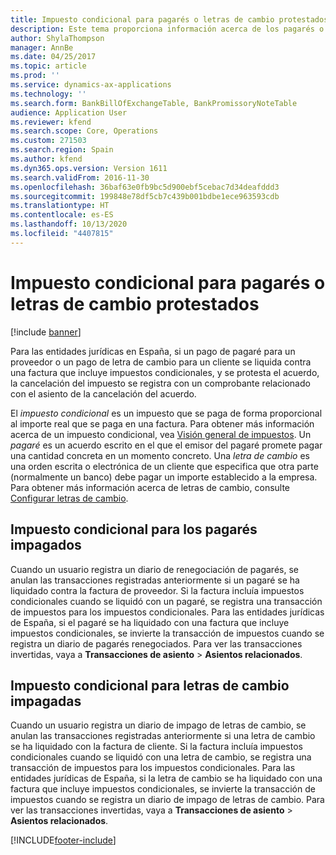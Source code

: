 ```yaml
---
title: Impuesto condicional para pagarés o letras de cambio protestados
description: Este tema proporciona información acerca de los pagarés o letras de cambio para las entidades jurídicas en España.
author: ShylaThompson
manager: AnnBe
ms.date: 04/25/2017
ms.topic: article
ms.prod: ''
ms.service: dynamics-ax-applications
ms.technology: ''
ms.search.form: BankBillOfExchangeTable, BankPromissoryNoteTable
audience: Application User
ms.reviewer: kfend
ms.search.scope: Core, Operations
ms.custom: 271503
ms.search.region: Spain
ms.author: kfend
ms.dyn365.ops.version: Version 1611
ms.search.validFrom: 2016-11-30
ms.openlocfilehash: 36baf63e0fb9bc5d900ebf5cebac7d34deafddd3
ms.sourcegitcommit: 199848e78df5cb7c439b001bdbe1ece963593cdb
ms.translationtype: HT
ms.contentlocale: es-ES
ms.lasthandoff: 10/13/2020
ms.locfileid: "4407815"
---
```

# <a name="conditional-sales-tax-for-protested-promissory-notes-or-bills-of-exchange"></a>Impuesto condicional para pagarés o letras de cambio protestados
[!include [banner](../includes/banner.md)]

Para las entidades jurídicas en España, si un pago de pagaré para un proveedor o un pago de letra de cambio para un cliente se liquida contra una factura que incluye impuestos condicionales, y se protesta el acuerdo, la cancelación del impuesto se registra con un comprobante relacionado con el asiento de la cancelación del acuerdo.

El *impuesto condicional* es un impuesto que se paga de forma proporcional al importe real que se paga en una factura. Para obtener más información acerca de un impuesto condicional, vea [Visión general de impuestos](../general-ledger/indirect-taxes-overview.md). Un *pagaré* es un acuerdo escrito en el que el emisor del pagaré promete pagar una cantidad concreta en un momento concreto. Una *letra de cambio* es una orden escrita o electrónica de un cliente que especifica que otra parte (normalmente un banco) debe pagar un importe establecido a la empresa. Para obtener más información acerca de letras de cambio, consulte [Configurar letras de cambio](../accounts-receivable/set-up-bills-exchange.md).

## <a name="conditional-sales-tax-for-protested-promissory-notes"></a>Impuesto condicional para los pagarés impagados
Cuando un usuario registra un diario de renegociación de pagarés, se anulan las transacciones registradas anteriormente si un pagaré se ha liquidado contra la factura de proveedor. Si la factura incluía impuestos condicionales cuando se liquidó con un pagaré, se registra una transacción de impuestos para los impuestos condicionales. Para las entidades jurídicas de España, si el pagaré se ha liquidado con una factura que incluye impuestos condicionales, se invierte la transacción de impuestos cuando se registra un diario de pagarés renegociados. Para ver las transacciones invertidas, vaya a **Transacciones de asiento** &gt; **Asientos relacionados**.

## <a name="conditional-sales-tax-for-protested-bills-of-exchange"></a>Impuesto condicional para letras de cambio impagadas
Cuando un usuario registra un diario de impago de letras de cambio, se anulan las transacciones registradas anteriormente si una letra de cambio se ha liquidado con la factura de cliente. Si la factura incluía impuestos condicionales cuando se liquidó con una letra de cambio, se registra una transacción de impuestos para los impuestos condicionales. Para las entidades jurídicas de España, si la letra de cambio se ha liquidado con una factura que incluye impuestos condicionales, se invierte la transacción de impuestos cuando se registra un diario de impago de letras de cambio. Para ver las transacciones invertidas, vaya a **Transacciones de asiento** &gt; **Asientos relacionados**.




[!INCLUDE[footer-include](../../includes/footer-banner.md)]
